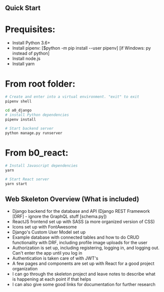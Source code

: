 ## Quick Start
# Prequisites:
- Install Python 3.6+  
- Install pipenv: [$python -m pip install --user pipenv] [if Windows: py instead of python]  
- Install node.js  
- Install yarn

# From root folder:
```bash
# Create and enter into a virtual environment. "exit" to exit
pipenv shell

cd a0_django
# install Python dependencies
pipenv install

# Start backend server
python manage.py runserver
```

# From b0_react:
```bash
# Install Javascript dependencies
yarn

# Start React server
yarn start
```

## Web Skeleton Overview (What is included)
- Django backend for the database and API (Django REST Framework [DRF] - ignore the GraphQL stuff [schema.py])
- ReactJS frontend set up with SASS (a more organized version of CSS)
- Icons set up with FontAwesome
- Django's Custom User Model set up
- Example database with connected tables and how to do CRUD functionality with DRF, including profile image uploads for the user
- Authorization is set up, including registering, logging in, and logging out. Can't enter the app until you log in
- Authentication is taken care of with JWT's
- A few pages and components are set up with React for a good project organization
- I can go through the skeleton project and leave notes to describe what is happening at each point if that helps
- I can also give some good links for documentation for further research
